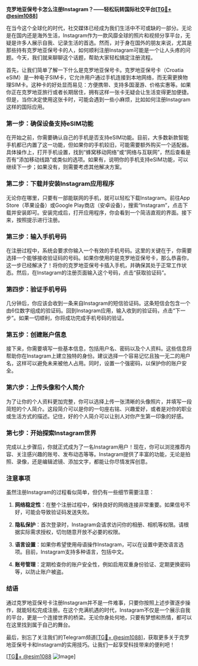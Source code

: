 **克罗地亚保号卡怎么注册Instagram？——轻松玩转国际社交平台[[TG💪+ @esim1088](https://t.me/s/esim1088)]**

在当今这个全球化的时代，社交媒体已经成为我们生活中不可或缺的一部分。无论是在国内还是海外生活，Instagram作为一款风靡全球的照片和视频分享平台，无疑是许多人展示自我、记录生活的首选。然而，对于身在国外的朋友来说，尤其是那些持有克罗地亚保号卡的人，如何顺利注册Instagram可能是一个让人头疼的问题。今天，我们就来聊聊这个话题，帮助大家轻松搞定注册流程。

首先，让我们简单了解一下什么是克罗地亚保号卡。克罗地亚保号卡（Croatia eSIM）是一种电子SIM卡，它允许用户通过手机连接到本地网络，而无需更换物理SIM卡。这种卡的好处显而易见：方便携带、支持多国漫游、价格实惠等。如果你正在克罗地亚旅行或者长期居住，拥有这样一张卡无疑会让生活变得更加便捷。但是，当你决定使用这张卡时，可能会遇到一些小麻烦，比如如何注册Instagram这样的国际应用。

### **第一步：确保设备支持eSIM功能**

在开始之前，你需要确认自己的手机是否支持eSIM功能。目前，大多数新款智能手机都已内置了这一功能，但如果你的手机较旧，可能需要额外购买一个适配器。具体操作上，打开手机设置，找到“蜂窝移动网络”或“网络与互联网”，然后查看是否有“添加移动线路”或类似的选项。如果有，说明你的手机支持eSIM功能，可以继续下一步；如果没有，则需要考虑其他解决方案。

### **第二步：下载并安装Instagram应用程序**

无论你在哪里，只要有一部能联网的手机，就可以轻松下载Instagram。前往App Store（苹果设备）或Google Play商店（安卓设备），搜索“Instagram”，点击下载并安装即可。安装完成后，打开应用程序，你会看到一个简洁直观的界面。接下来，按照提示进行注册。

### **第三步：输入手机号码**

在注册过程中，系统会要求你输入一个有效的手机号码。这里的关键在于，你需要选择一个能够接收验证码的号码。如果你使用的是克罗地亚保号卡，那么恭喜你，这一步已经解决了！将你的克罗地亚保号卡插入手机，并确保其处于正常工作状态。然后，在Instagram的注册页面输入这个号码，点击“获取验证码”。

### **第四步：验证手机号码**

几分钟后，你应该会收到一条来自Instagram的短信验证码。这条短信会包含一个由6位数字组成的验证码。回到Instagram应用，输入收到的验证码，点击“下一步”。如果一切顺利，你将成功完成手机号码的验证。

### **第五步：创建账户信息**

接下来，你需要填写一些基本信息，包括用户名、密码以及个人资料。这些信息将帮助你在Instagram上建立独特的身份。建议选择一个容易记忆且独一无二的用户名，这样可以避免未来被他人占用。同时，设置一个强密码，以保护你的账户安全。

### **第六步：上传头像和个人简介**

为了让你的个人资料更加完整，你可以选择上传一张清晰的头像照片，并填写一段简短的个人简介。这段简介可以是你的一句座右铭、兴趣爱好，或者是对你的职业或生活方式的描述。记住，好的个人简介可以让别人对你产生第一印象的好感。

### **第七步：开始探索Instagram世界**

完成以上步骤后，你就正式成为了一名Instagram用户！现在，你可以浏览推荐内容、关注感兴趣的账号、发布动态等等。Instagram提供了丰富的功能，无论是拍照、录像，还是编辑滤镜、添加文字，都能让你尽情发挥创意。

### **注意事项**

虽然注册Instagram的过程看似简单，但仍有一些细节需要注意：

1. **网络稳定性**：在整个注册过程中，保持良好的网络连接非常重要。如果信号不好，可能会导致验证码发送失败。
   
2. **隐私保护**：首次登录时，Instagram会请求访问你的相册、相机等权限。请根据实际需求授权，切勿随意开放不必要的权限。

3. **语言设置**：如果你希望使用母语操作Instagram，可以在设置中更改语言选项。目前，Instagram支持多种语言，包括中文。

4. **账号管理**：定期检查你的账户安全性，例如启用双重身份验证、定期更换密码等，以防止账户被盗。

### **结语**

通过克罗地亚保号卡注册Instagram并不是一件难事，只要你按照上述步骤逐步操作，就能轻松完成注册。在这个充满机遇的时代，Instagram不仅是一个展示自我的平台，更是一个连接世界的桥梁。无论你身处何地，只要有梦想和热情，都可以在这里找到属于自己的舞台。

最后，别忘了关注我们的Telegram频道[[TG💪+ @esim1088](https://t.me/s/esim1088)]，获取更多关于克罗地亚保号卡和Instagram的实用技巧。让我们一起享受科技带来的便利吧！

[[TG💪+ @esim1088](https://t.me/s/esim1088) ![Image](https://i.postimg.cc/4NQfJmqS/Snipaste-2025-05-13-00-14-12.png)]